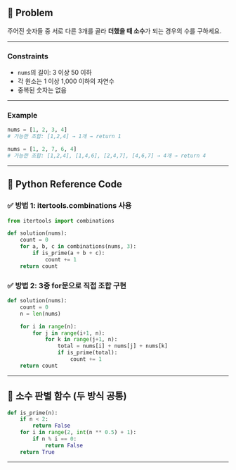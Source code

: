 ## 🧠 Problem
주어진 숫자들 중 서로 다른 3개를 골라 **더했을 때 소수**가 되는 경우의 수를 구하세요.

---

### Constraints
- `nums`의 길이: 3 이상 50 이하
- 각 원소는 1 이상 1,000 이하의 자연수
- 중복된 숫자는 없음

---

### Example

```python
nums = [1, 2, 3, 4]
# 가능한 조합: [1,2,4] → 1개 → return 1

nums = [1, 2, 7, 6, 4]
# 가능한 조합: [1,2,4], [1,4,6], [2,4,7], [4,6,7] → 4개 → return 4
```

---

## 🐍 Python Reference Code

### ✅ 방법 1: itertools.combinations 사용

```python
from itertools import combinations

def solution(nums):
    count = 0
    for a, b, c in combinations(nums, 3):
        if is_prime(a + b + c):
            count += 1
    return count
```

### ✅ 방법 2: 3중 for문으로 직접 조합 구현

```python
def solution(nums):
    count = 0
    n = len(nums)

    for i in range(n):
        for j in range(i+1, n):
            for k in range(j+1, n):
                total = nums[i] + nums[j] + nums[k]
                if is_prime(total):
                    count += 1
    return count
```

---

## 🔧 소수 판별 함수 (두 방식 공통)

```python
def is_prime(n):
    if n < 2:
        return False
    for i in range(2, int(n ** 0.5) + 1):
        if n % i == 0:
            return False
    return True
```

---
